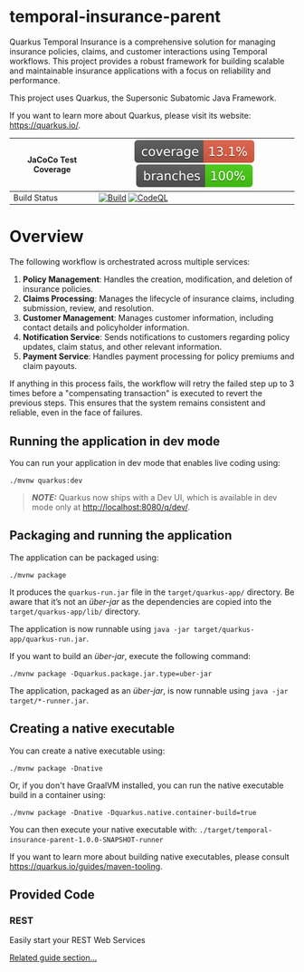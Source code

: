 # temporal-insurance-parent

Quarkus Temporal Insurance is a comprehensive solution for managing insurance policies, claims, and customer
interactions using Temporal workflows. This project provides a robust framework for building scalable and maintainable
insurance applications with a focus on reliability and performance.

This project uses Quarkus, the Supersonic Subatomic Java Framework.

If you want to learn more about Quarkus, please visit its website: <https://quarkus.io/>.

| JaCoCo Test Coverage | [![coverage](https://raw.githubusercontent.com/JPSantistebanQ/quarkus-temporal-insurance/badges/jacoco.svg)](https://github.com/JPSantistebanQ/quarkus-temporal-insurance/actions/workflows/maven.yml) [![branches coverage](https://raw.githubusercontent.com/JPSantistebanQ/quarkus-temporal-insurance/badges/branches.svg)](https://github.com/JPSantistebanQ/quarkus-temporal-insurance/actions/workflows/maven.yml)               |
|----------------------|----------------------------------------------------------------------------------------------------------------------------------------------------------------------------------------------------------------------------------------------------------------------------------------------------------------------------------------------------------------------------------------------------------------------------------------|
| Build Status         | [![Build](https://github.com/JPSantistebanQ/quarkus-temporal-insurance/actions/workflows/maven.yml/badge.svg)](https://github.com/JPSantistebanQ/quarkus-temporal-insurance/actions/workflows/maven.yml) [![CodeQL](https://github.com/JPSantistebanQ/quarkus-temporal-insurance/actions/workflows/codeql-analysis.yml/badge.svg)](https://github.com/JPSantistebanQ/quarkus-temporal-insurance/actions/workflows/codeql-analysis.yml) | Security Scan        | -                                                                                                                                                                                                                                                                                                                                                                                                                        |

# Overview

The following workflow is orchestrated across multiple services:

1. **Policy Management**: Handles the creation, modification, and deletion of insurance policies.
2. **Claims Processing**: Manages the lifecycle of insurance claims, including submission, review, and resolution.
3. **Customer Management**: Manages customer information, including contact details and policyholder information.
4. **Notification Service**: Sends notifications to customers regarding policy updates, claim status, and other relevant
   information.
5. **Payment Service**: Handles payment processing for policy premiums and claim payouts.

If anything in this process fails, the workflow will retry the failed step up to 3 times before a "compensating
transaction" is executed to revert the previous steps. This ensures that the system remains consistent and reliable,
even in the face of failures.

## Running the application in dev mode

You can run your application in dev mode that enables live coding using:

```shell script
./mvnw quarkus:dev
```

> **_NOTE:_**  Quarkus now ships with a Dev UI, which is available in dev mode only at <http://localhost:8080/q/dev/>.

## Packaging and running the application

The application can be packaged using:

```shell script
./mvnw package
```

It produces the `quarkus-run.jar` file in the `target/quarkus-app/` directory.
Be aware that it’s not an _über-jar_ as the dependencies are copied into the `target/quarkus-app/lib/` directory.

The application is now runnable using `java -jar target/quarkus-app/quarkus-run.jar`.

If you want to build an _über-jar_, execute the following command:

```shell script
./mvnw package -Dquarkus.package.jar.type=uber-jar
```

The application, packaged as an _über-jar_, is now runnable using `java -jar target/*-runner.jar`.

## Creating a native executable

You can create a native executable using:

```shell script
./mvnw package -Dnative
```

Or, if you don't have GraalVM installed, you can run the native executable build in a container using:

```shell script
./mvnw package -Dnative -Dquarkus.native.container-build=true
```

You can then execute your native executable with: `./target/temporal-insurance-parent-1.0.0-SNAPSHOT-runner`

If you want to learn more about building native executables, please consult <https://quarkus.io/guides/maven-tooling>.

## Provided Code

### REST

Easily start your REST Web Services

[Related guide section...](https://quarkus.io/guides/getting-started-reactive#reactive-jax-rs-resources)
